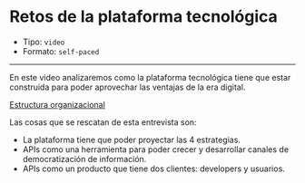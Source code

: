 # Retos de la plataforma tecnológica

* Tipo: `video`
* Formato: `self-paced`

***

En este video analizaremos como la plataforma tecnológica tiene que estar 
construida para poder aprovechar las ventajas de la era digital.

[Estructura organizacional](https://www.useloom.com/share/575a2086864849f19ebbd4680fdd8f5e)

Las cosas que se rescatan de esta entrevista son:

* La plataforma tiene que poder proyectar las 4 estrategias.
* APIs como una herramienta para poder crecer y desarrollar 
	canales de democratización de información.
* APIs como un producto que tiene dos clientes: developers 
	y usuarios.
